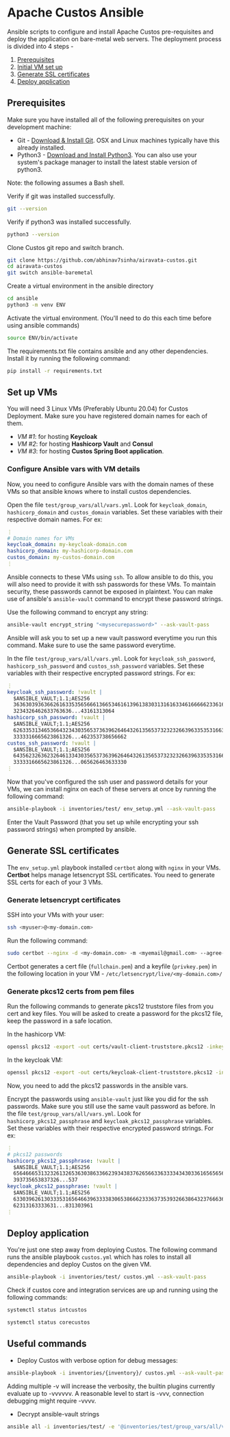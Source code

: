 # Apache Custos Ansible

Ansible scripts to configure and install Apache Custos pre-requisites and deploy the application on bare-metal web servers. The deployment process is divided into 4 steps - 
1. [Prerequisites](#prerequisites)
2. [Initial VM set up](#set-up-vms)
3. [Generate SSL certificates](#generate-ssl-certificates)
4. [Deploy application](#deploy-application)

## Prerequisites<a name="prerequisites"/>
Make sure you have installed all of the following prerequisites on your development machine:
* Git - [Download & Install Git](https://git-scm.com/downloads). OSX and Linux machines typically have this already installed.
* Python3 - [Download and Install Python3](https://www.python.org/downloads/). You can also use your system's package manager to install the latest stable version of python3.

Note: the following assumes a Bash shell.

Verify if git was installed successfully.
```bash
git --version
```
Verify if python3 was installed successfully.
```bash
python3 --version
```
Clone Custos git repo and switch branch.
```bash
git clone https://github.com/abhinav7sinha/airavata-custos.git
cd airavata-custos
git switch ansible-baremetal
```
Create a virtual environment in the ansible directory
```bash
cd ansible
python3 -m venv ENV
```
Activate the virtual environment. (You'll need to do this each time before using ansible commands)
```bash
source ENV/bin/activate
```
The requirements.txt file contains ansible and any other dependencies. Install it by running the following command:
```bash
pip install -r requirements.txt
```
## Set up VMs<a name="set-up-vms"/>
You will need 3 Linux VMs (Preferably Ubuntu 20.04) for Custos Deployment. Make sure you have registered domain names for each of them.
* _VM #1_: for hosting **Keycloak**
* _VM #2_: for hosting **Hashicorp Vault** and **Consul**
* _VM #3_: for hosting **Custos Spring Boot application**.

### Configure Ansible vars with VM details
Now, you need to configure Ansible vars with the domain names of these VMs so that ansible knows where to install custos dependencies.

Open the file `test/group_vars/all/vars.yml`. Look for `keycloak_domain`, `hashicorp_domain` and `custos_domain` variables. Set these variables with their respective domain names. For ex:
```yml
⋮
# Domain names for VMs
keycloak_domain: my-keycloak-domain.com
hashicorp_domain: my-hashicorp-domain.com
custos_domain: my-custos-domain.com
⋮
```
Ansible connects to these VMs using `ssh`. To allow ansible to do this, you will also need to provide it with ssh passwords for these VMs. To maintain security, these passwords cannot be exposed in plaintext. You can make use of ansible's `ansible-vault` command to encrypt these password strings.

Use the following command to encrypt any string:
```bash
ansible-vault encrypt_string "<mysecurepassword>" --ask-vault-pass
```
Ansible will ask you to set up a new vault password everytime you run this command. Make sure to use the same password everytime.

In the file `test/group_vars/all/vars.yml`. Look for `keycloak_ssh_password`, `hashicorp_ssh_password` and `custos_ssh_password` variables. Set these variables with their respective encrypted password strings. For ex:
```yml
⋮
keycloak_ssh_password: !vault |
  $ANSIBLE_VAULT;1.1;AES256
  36363039363662616335356566613665346161396138303131616334616666623361633765356434
  3234326462633763636...43161313064
hashicorp_ssh_password: !vault |
  $ANSIBLE_VAULT;1.1;AES256
  62633531346536643234303565373639626464326135653732323266396335353166346132383230
  3333316665623861326...462353738656662
custos_ssh_password: !vault |
  $ANSIBLE_VAULT;1.1;AES256
  643562326362326461334303565373639626464326135653732323266396335353166346132383230
  3333316665623861326...065626463633330
⋮
```
Now that you've configured the ssh user and password details for your VMs, we can install nginx on each of these servers at once by running the following command:
```bash
ansible-playbook -i inventories/test/ env_setup.yml --ask-vault-pass
```
Enter the Vault Password (that you set up while encrypting your ssh password strings) when prompted by ansible.

## Generate SSL certificates<a name="generate-ssl-certificates"/>
The `env_setup.yml` playbook installed `certbot` along with `nginx` in your VMs. **Certbot** helps manage letsencrypt SSL certificates. You need to generate SSL certs for each of your 3 VMs.

### Generate letsencrypt certificates
SSH into your VMs with your user:
```bash
ssh <myuser>@<my-domain.com>
```
Run the following command:
```bash
sudo certbot --nginx -d <my-domain.com> -m <myemail@gmail.com> --agree-tos --no-eff-email --redirect
```
Certbot generates a cert file (`fullchain.pem`) and a keyfile (`privkey.pem`) in the following location in your VM - `/etc/letsencrypt/live/<my-domain.com>/`

### Generate pkcs12 certs from pem files
Run the following commands to generate pkcs12 truststore files from you cert and key files. You will be asked to create a password for the pkcs12 file, keep the password in a safe location.

In the hashicorp VM:
```bash
openssl pkcs12 -export -out certs/vault-client-truststore.pkcs12 -inkey /etc/letsencrypt/live/<my-hashicorp-domain.com>/privkey.pem -in /etc/letsencrypt/live/<my-hashicorp-domain.com>/fullchain.pem
```
In the keycloak VM:
```bash
openssl pkcs12 -export -out certs/keycloak-client-truststore.pkcs12 -inkey /etc/letsencrypt/live/<my-keycloak-domain.com>/privkey.pem -in /etc/letsencrypt/live/<my-keycloak-domain.com>/fullchain.pem
```
Now, you need to add the pkcs12 passwords in the ansible vars.

Encrypt the passwords using `ansible-vault` just like you did for the ssh passwords. Make sure you still use the same vault password as before. In the file `test/group_vars/all/vars.yml`. Look for `hashicorp_pkcs12_passphrase` and `keycloak_pkcs12_passphrase` variables. Set these variables with their respective encrypted password strings. For ex:
```yml
⋮
# pkcs12 passwords
hashicorp_pkcs12_passphrase: !vault |
  $ANSIBLE_VAULT;1.1;AES256
  65646665313232613265363038633662393438376265663363333434303361656565653763313539
  393735653837326...537
keycloak_pkcs12_passphrase: !vault |
  $ANSIBLE_VAULT;1.1;AES256
  63303962613033353165646639633338306538666233363735393266386432376663656536633663
  62313163333631...831303961
⋮
```

## Deploy application<a name="deploy-application"/>
You're just one step away from deploying Custos. The following command runs the ansible playbook `custos.yml` which has roles to install all dependencies and deploy Custos on the given VM.
```bash
ansible-playbook -i inventories/test/ custos.yml --ask-vault-pass
```
Check if custos core and integration services are up and running using the following commands:
```bash
systemctl status intcustos
```
```bash
systemctl status corecustos
```

## Useful commands
- Deploy Custos with verbose option for debug messages:
```bash
ansible-playbook -i inventories/{inventory}/ custos.yml --ask-vault-pass -vvv
```
Adding multiple -v will increase the verbosity, the builtin plugins currently evaluate up to -vvvvvv. A reasonable level to start is -vvv, connection debugging might require -vvvv.
- Decrypt ansible-vault strings
```bash
ansible all -i inventories/test/ -e '@inventories/test/group_vars/all/vars.yml' --ask-vault-pass -m debug -a 'var=secret_string'
```


